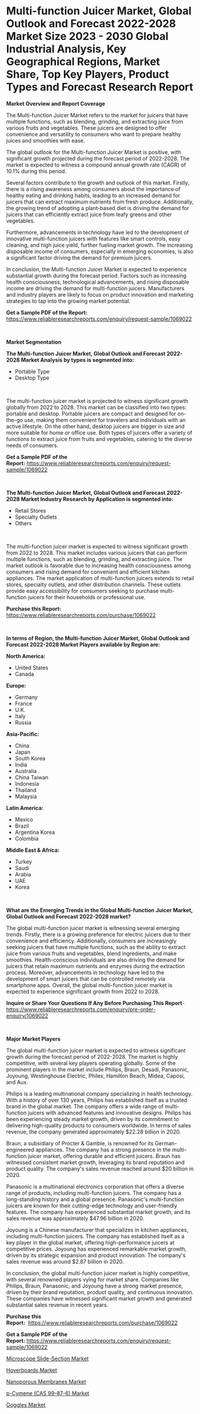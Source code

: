 <p><h1>Multi-function Juicer Market, Global Outlook and Forecast 2022-2028 Market Size 2023 - 2030 Global Industrial Analysis, Key Geographical Regions, Market Share, Top Key Players, Product Types and Forecast Research Report</h1></p><p><strong>Market Overview and Report Coverage</strong></p>
<p><p>The Multi-function Juicer Market refers to the market for juicers that have multiple functions, such as blending, grinding, and extracting juice from various fruits and vegetables. These juicers are designed to offer convenience and versatility to consumers who want to prepare healthy juices and smoothies with ease. </p><p>The global outlook for the Multi-function Juicer Market is positive, with significant growth projected during the forecast period of 2022-2028. The market is expected to witness a compound annual growth rate (CAGR) of 10.1% during this period. </p><p>Several factors contribute to the growth and outlook of this market. Firstly, there is a rising awareness among consumers about the importance of healthy eating and drinking habits, leading to an increased demand for juicers that can extract maximum nutrients from fresh produce. Additionally, the growing trend of adopting a plant-based diet is driving the demand for juicers that can efficiently extract juice from leafy greens and other vegetables. </p><p>Furthermore, advancements in technology have led to the development of innovative multi-function juicers with features like smart controls, easy cleaning, and high juice yield, further fueling market growth. The increasing disposable income of consumers, especially in emerging economies, is also a significant factor driving the demand for premium juicers.</p><p>In conclusion, the Multi-function Juicer Market is expected to experience substantial growth during the forecast period. Factors such as increasing health consciousness, technological advancements, and rising disposable income are driving the demand for multi-function juicers. Manufacturers and industry players are likely to focus on product innovation and marketing strategies to tap into the growing market potential.</p></p>
<p><strong>Get a Sample PDF of the Report:</strong> <a href="https://www.reliableresearchreports.com/enquiry/request-sample/1069022">https://www.reliableresearchreports.com/enquiry/request-sample/1069022</a></p>
<p>&nbsp;</p>
<p><strong>Market Segmentation</strong></p>
<p><strong>The Multi-function Juicer Market, Global Outlook and Forecast 2022-2028 Market Analysis by types is segmented into:</strong></p>
<p><ul><li>Portable Type</li><li>Desktop Type</li></ul></p>
<p>&nbsp;</p>
<p><p>The multi-function juicer market is projected to witness significant growth globally from 2022 to 2028. This market can be classified into two types: portable and desktop. Portable juicers are compact and designed for on-the-go use, making them convenient for travelers and individuals with an active lifestyle. On the other hand, desktop juicers are bigger in size and more suitable for home or office use. Both types of juicers offer a variety of functions to extract juice from fruits and vegetables, catering to the diverse needs of consumers.</p></p>
<p><strong>Get a Sample PDF of the Report:</strong>&nbsp;<a href="https://www.reliableresearchreports.com/enquiry/request-sample/1069022">https://www.reliableresearchreports.com/enquiry/request-sample/1069022</a></p>
<p>&nbsp;</p>
<p><strong>The Multi-function Juicer Market, Global Outlook and Forecast 2022-2028 Market Industry Research by Application is segmented into:</strong></p>
<p><ul><li>Retail Stores</li><li>Specialty Outlets</li><li>Others</li></ul></p>
<p>&nbsp;</p>
<p><p>The multi-function juicer market is expected to witness significant growth from 2022 to 2028. This market includes various juicers that can perform multiple functions, such as blending, grinding, and extracting juice. The market outlook is favorable due to increasing health consciousness among consumers and rising demand for convenient and efficient kitchen appliances. The market application of multi-function juicers extends to retail stores, specialty outlets, and other distribution channels. These outlets provide easy accessibility for consumers seeking to purchase multi-function juicers for their households or professional use.</p></p>
<p><strong>Purchase this Report:</strong>&nbsp; <a href="https://www.reliableresearchreports.com/purchase/1069022">https://www.reliableresearchreports.com/purchase/1069022</a></p>
<p>&nbsp;</p>
<p><strong>In terms of Region, the Multi-function Juicer Market, Global Outlook and Forecast 2022-2028 Market Players available by Region are:</strong></p>
<p>
    <p> <strong> North America: </strong>
        <ul>
            <li>United States</li>
            <li>Canada</li>
        </ul>
        </p> 
    <p> <strong> Europe: </strong>
        <ul>
            <li>Germany</li>
            <li>France</li>
            <li>U.K.</li>
            <li>Italy</li>
            <li>Russia</li>
        </ul>
        </p> 
    <p> <strong> Asia-Pacific: </strong>
        <ul>
            <li>China</li>
            <li>Japan</li>
            <li>South Korea</li>
            <li>India</li>
            <li>Australia</li>
            <li>China Taiwan</li>
            <li>Indonesia</li>
            <li>Thailand</li>
            <li>Malaysia</li>
        </ul>
        </p> 
    <p> <strong> Latin America: </strong>
        <ul>
            <li>Mexico</li>
            <li>Brazil</li>
            <li>Argentina Korea</li>
            <li>Colombia</li>
        </ul>
        </p> 
    <p> <strong> Middle East & Africa: </strong>
        <ul>
            <li>Turkey</li>
            <li>Saudi</li>
            <li>Arabia</li>
            <li>UAE</li>
            <li>Korea</li>
        </ul>
    </p>
    </p>
<p>&nbsp;</p>
<p><strong>What are the Emerging Trends in the Global Multi-function Juicer Market, Global Outlook and Forecast 2022-2028 market?</strong></p>
<p><p>The global multi-function juicer market is witnessing several emerging trends. Firstly, there is a growing preference for electric juicers due to their convenience and efficiency. Additionally, consumers are increasingly seeking juicers that have multiple functions, such as the ability to extract juice from various fruits and vegetables, blend ingredients, and make smoothies. Health-conscious individuals are also driving the demand for juicers that retain maximum nutrients and enzymes during the extraction process. Moreover, advancements in technology have led to the development of smart juicers that can be controlled remotely via smartphone apps. Overall, the global multi-function juicer market is expected to experience significant growth from 2022 to 2028.</p></p>
<p><strong>Inquire or Share Your Questions If Any Before Purchasing This Report</strong>- <a href="https://www.reliableresearchreports.com/enquiry/pre-order-enquiry/1069022">https://www.reliableresearchreports.com/enquiry/pre-order-enquiry/1069022</a></p>
<p>&nbsp;</p>
<p><strong>Major Market Players</strong></p>
<p><p>The global multi-function juicer market is expected to witness significant growth during the forecast period of 2022-2028. The market is highly competitive, with several key players operating globally. Some of the prominent players in the market include Philips, Braun, Desadi, Panasonic, Joyoung, Westinghouse Electric, Philex, Hamilton Beach, Midea, Caposi, and Aux.</p><p>Philips is a leading multinational company specializing in health technology. With a history of over 130 years, Philips has established itself as a trusted brand in the global market. The company offers a wide range of multi-function juicers with advanced features and innovative designs. Philips has been experiencing steady market growth, driven by its commitment to delivering high-quality products to consumers worldwide. In terms of sales revenue, the company generated approximately $22.28 billion in 2020.</p><p>Braun, a subsidiary of Procter & Gamble, is renowned for its German-engineered appliances. The company has a strong presence in the multi-function juicer market, offering durable and efficient juicers. Braun has witnessed consistent market growth, leveraging its brand reputation and product quality. The company's sales revenue reached around $20 billion in 2020.</p><p>Panasonic is a multinational electronics corporation that offers a diverse range of products, including multi-function juicers. The company has a long-standing history and a global presence. Panasonic's multi-function juicers are known for their cutting-edge technology and user-friendly features. The company has experienced substantial market growth, and its sales revenue was approximately $47.96 billion in 2020.</p><p>Joyoung is a Chinese manufacturer that specializes in kitchen appliances, including multi-function juicers. The company has established itself as a key player in the global market, offering high-performance juicers at competitive prices. Joyoung has experienced remarkable market growth, driven by its strategic expansion and product innovation. The company's sales revenue was around $2.87 billion in 2020.</p><p>In conclusion, the global multi-function juicer market is highly competitive, with several renowned players vying for market share. Companies like Philips, Braun, Panasonic, and Joyoung have a strong market presence, driven by their brand reputation, product quality, and continuous innovation. These companies have witnessed significant market growth and generated substantial sales revenue in recent years.</p></p>
<p><strong>Purchase this Report:</strong>&nbsp;&nbsp;<a href="https://www.reliableresearchreports.com/purchase/1069022">https://www.reliableresearchreports.com/purchase/1069022</a></p>
<p></p>
<p><strong>Get a Sample PDF of the Report:</strong>&nbsp;<a href="https://www.reliableresearchreports.com/enquiry/request-sample/1069022">https://www.reliableresearchreports.com/enquiry/request-sample/1069022</a></p>
<p><p><a href="https://www.reportprime.com/microscope-slide-section-r670">Microscope Slide-Section Market</a></p><p><a href="https://www.linkedin.com/pulse/hoverboards-market-insights-players-forecast-till-2030-5rwge/">Hoverboards Market</a></p><p><a href="https://medium.com/@theomorar2000/nanoporous-membranes-market-size-growth-forecast-2023-2030-8bccb9e5d378">Nanoporous Membranes Market</a></p><p><a href="https://www.reportprime.com/p-cymene-cas-99-87-6-r672">p-Cymene (CAS 99-87-6) Market</a></p><p><a href="https://www.linkedin.com/pulse/goggles-market-size-share-amp-trends-analysis-report-application-hcwoe/">Goggles Market</a></p></p>